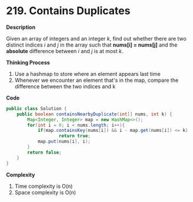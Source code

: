 # 219. Contains Duplicates

**Description**

Given an array of integers and an integer *k*, find out whether there are two distinct indices *i* and *j* in the array such that **nums[i] = nums[j]** and the **absolute** difference between *i* and *j* is at most *k*.

**Thinking Process**

1. Use a hashmap to store where an element appears last time
2. Whenever we encounter an element that's in the map, compare the difference between the two indices and k

**Code**

```java
public class Solution {
    public boolean containsNearbyDuplicate(int[] nums, int k) {
        Map<Integer, Integer> map = new HashMap<>();
        for(int i = 0; i < nums.length; i++){
            if(map.containsKey(nums[i]) && i - map.get(nums[i]) <= k)
                    return true;
            map.put(nums[i], i);
        }
        return false;
    }
}
```

**Complexity**

1. Time complexity is O(n)
2. Space complexity is O(n)